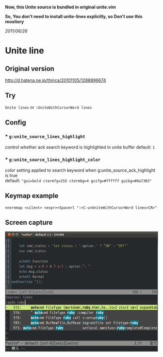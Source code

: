 **Now, this Unite source is bundled in original unite.vim**

**So, You don't need to install unite-lines explicitly, so Don't use this reository** 

_2011/06/26_

Unite line
==================================
Original version
----------------------------------
http://d.hatena.ne.jp/thinca/20101105/1288896674

Try
----------------------------------
`Unite lines` or `:UniteWithCursorWord lines`

Config
----------------------------------
### * `g:unite_source_lines_highlight`
control whether ack search keyword is highlighted in unite buffer
default: `1`

### * `g:unite_source_lines_highlight_color`
color setting applied to search keyword when g:unite_source_ack_highlight is true  
default: `"gui=bold ctermfg=255 ctermbg=4 guifg=#ffffff guibg=#0a7383"`

Keymap example
----------------------------------

    nnoremap <silent> <expr><Space>l ":<C-u>UniteWithCursorWord lines<CR>"

Screen capture
-----------------------------------------------------------------
![vim-unite-lines.png](https://github.com/t9md/t9md/raw/master/img/vim-unite-lines.png)


